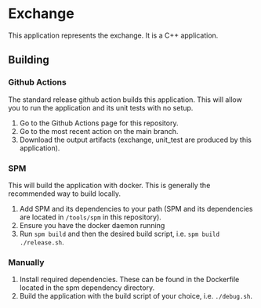 # Exchange

This application represents the exchange. It is a C++ application.

## Building

### Github Actions

The standard release github action builds this application. This will allow
you to run the application and its unit tests with no setup.

1. Go to the Github Actions page for this repository.
2. Go to the most recent action on the main branch.
3. Download the output artifacts (exchange, unit_test are produced by this application).

### SPM

This will build the application with docker. This is generally the recommended
way to build locally.

1. Add SPM and its dependencies to your path (SPM and its dependencies are
   located in `/tools/spm` in this repository).
2. Ensure you have the docker daemon running
3. Run `spm build` and then the desired build script, i.e. `spm build ./release.sh`.

### Manually

1. Install required dependencies. These can be found in the Dockerfile located
   in the spm dependency directory.
2. Build the application with the build script of your choice, i.e. `./debug.sh`.
